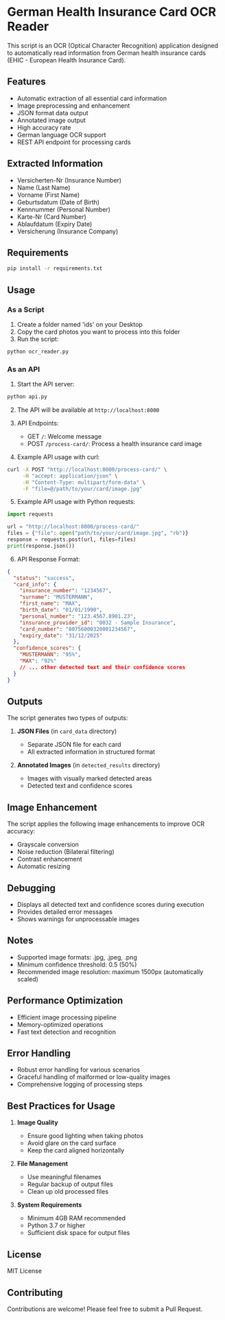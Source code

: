 # German Health Insurance Card OCR Reader

This script is an OCR (Optical Character Recognition) application designed to automatically read information from German health insurance cards (EHIC - European Health Insurance Card).

## Features

- Automatic extraction of all essential card information
- Image preprocessing and enhancement
- JSON format data output
- Annotated image output
- High accuracy rate
- German language OCR support
- REST API endpoint for processing cards

## Extracted Information

- Versicherten-Nr (Insurance Number)
- Name (Last Name)
- Vorname (First Name)
- Geburtsdatum (Date of Birth)
- Kennnummer (Personal Number)
- Karte-Nr (Card Number)
- Ablaufdatum (Expiry Date)
- Versicherung (Insurance Company)

## Requirements

```bash
pip install -r requirements.txt
```

## Usage

### As a Script

1. Create a folder named 'ids' on your Desktop
2. Copy the card photos you want to process into this folder
3. Run the script:

```bash
python ocr_reader.py
```

### As an API

1. Start the API server:

```bash
python api.py
```

2. The API will be available at `http://localhost:8000`

3. API Endpoints:
   - GET `/`: Welcome message
   - POST `/process-card/`: Process a health insurance card image
4. Example API usage with curl:

```bash
curl -X POST "http://localhost:8000/process-card/" \
     -H "accept: application/json" \
     -H "Content-Type: multipart/form-data" \
     -F "file=@/path/to/your/card/image.jpg"
```

5. Example API usage with Python requests:

```python
import requests

url = "http://localhost:8000/process-card/"
files = {"file": open("path/to/your/card/image.jpg", "rb")}
response = requests.post(url, files=files)
print(response.json())
```

6. API Response Format:

```json
{
  "status": "success",
  "card_info": {
    "insurance_number": "1234567",
    "surname": "MUSTERMANN",
    "first_name": "MAX",
    "birth_date": "01/01/1990",
    "personal_number": "123.4567.8901.23",
    "insurance_provider_id": "0032 - Sample Insurance",
    "card_number": "80756000320001234567",
    "expiry_date": "31/12/2025"
  },
  "confidence_scores": {
    "MUSTERMANN": "95%",
    "MAX": "92%"
    // ... other detected text and their confidence scores
  }
}
```

## Outputs

The script generates two types of outputs:

1. **JSON Files** (in `card_data` directory)

   - Separate JSON file for each card
   - All extracted information in structured format

2. **Annotated Images** (in `detected_results` directory)
   - Images with visually marked detected areas
   - Detected text and confidence scores

## Image Enhancement

The script applies the following image enhancements to improve OCR accuracy:

- Grayscale conversion
- Noise reduction (Bilateral filtering)
- Contrast enhancement
- Automatic resizing

## Debugging

- Displays all detected text and confidence scores during execution
- Provides detailed error messages
- Shows warnings for unprocessable images

## Notes

- Supported image formats: .jpg, .jpeg, .png
- Minimum confidence threshold: 0.5 (50%)
- Recommended image resolution: maximum 1500px (automatically scaled)

## Performance Optimization

- Efficient image processing pipeline
- Memory-optimized operations
- Fast text detection and recognition

## Error Handling

- Robust error handling for various scenarios
- Graceful handling of malformed or low-quality images
- Comprehensive logging of processing steps

## Best Practices for Usage

1. **Image Quality**

   - Ensure good lighting when taking photos
   - Avoid glare on the card surface
   - Keep the card aligned horizontally

2. **File Management**

   - Use meaningful filenames
   - Regular backup of output files
   - Clean up old processed files

3. **System Requirements**
   - Minimum 4GB RAM recommended
   - Python 3.7 or higher
   - Sufficient disk space for output files

## License

MIT License

## Contributing

Contributions are welcome! Please feel free to submit a Pull Request.
